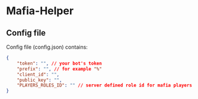 # Mafia-Helper
 
## Config file
Config file (config.json) contains:
```json
{
    "token": "", // your bot's token
    "prefix": "", // for example "%"
    "client_id": "",
    "public_key": "",
    "PLAYERS_ROLES_ID": "" // server defined role id for mafia players
}
```